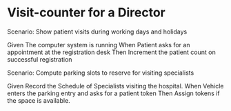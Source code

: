 # Visit-counter for a Director

Scenario: Show patient visits during working days and holidays

  Given The computer system is running
  When Patient asks for an appointment at the registration desk
  Then Increment the patient count on successful registration

Scenario: Compute parking slots to reserve for visiting specialists

  Given Record the Schedule of Specialists visiting the hospital.
  When Vehicle enters the parking entry and asks for a patient token
  Then Assign tokens if the space is available.
